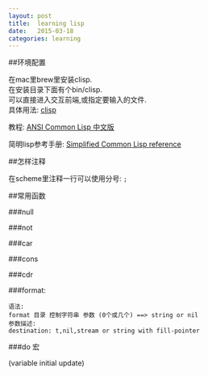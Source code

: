```yaml
---
layout: post
title:  learning lisp  
date:   2015-03-18
categories: learning
---
```


##环境配置

在mac里brew里安装clisp.  
在安装目录下面有个bin/clisp.  
可以直接进入交互前端,或指定要输入的文件.  
具体用法: [clisp](file:///Users/liaogang/homebrew/Cellar/clisp/2.49/share/doc/clisp/clisp.html)  


教程: [ANSI Common Lisp 中文版](http://acl.readthedocs.org/en/latest/zhCN/index.html)  

简明lisp参考手册: [Simplified Common Lisp reference](http://jtra.cz/stuff/lisp/sclr/allprint.html)  

##怎样注释

在scheme里注释一行可以使用分号: `;`  

##常用函数  

###null  

###not  

###car  

###cons  

###cdr  

###format:  

	语法:
	format 目录 控制字符串 参数 (0个或几个) ==> string or nil
	参数描述:
	destination: t,nil,stream or string with fill-pointer
	
	
###do 宏  

(variable initial update)

